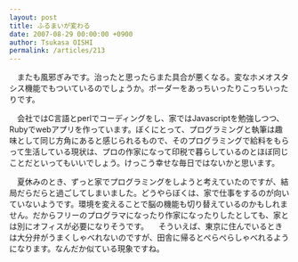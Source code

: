 ```yaml
---
layout: post
title: ふるまいが変わる
date: 2007-08-29 00:00:00 +0900
author: Tsukasa OISHI
permalink: /articles/213
---
```


　またも風邪ぎみです。治ったと思ったらまた具合が悪くなる。変なホメオスタシス機能でもついているのでしょうか。ボーダーをあっちいったりこっちいったりです。

　会社ではC言語とperlでコーディングをし、家ではJavascriptを勉強しつつ、Rubyでwebアプリを作っています。ぼくにとって、プログラミングと執筆は趣味として同じ方角にあると感じられるもので、そのプログラミングで給料をもらって生活している現状は、プロの作家になって印税で暮らしているのとほぼ同じことだといってもいいでしょう。けっこう幸せな毎日ではないかと思います。

　夏休みのとき、ずっと家でプログラミングをしようと考えていたのですが、結局だらだらと過ごしてしまいました。どうやらぼくは、家で仕事をするのが向いていないようです。環境を変えることで脳の機能も切り替えているのかもしれません。だからフリーのプログラマになったり作家になったりしたとしても、家とは別にオフィスが必要になりそうです。
　そういえば、東京に住んでいるときは大分弁がうまくしゃべれないのですが、田舎に帰るとぺらぺらしゃべれるようになります。なんだか似ている現象ですね。

